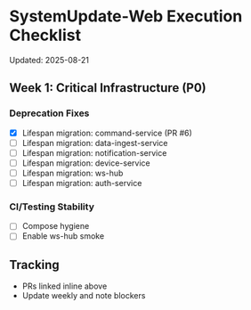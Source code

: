 # SystemUpdate-Web Execution Checklist

Updated: 2025-08-21

## Week 1: Critical Infrastructure (P0)

### Deprecation Fixes

- [x] Lifespan migration: command-service (PR #6)
- [ ] Lifespan migration: data-ingest-service
- [ ] Lifespan migration: notification-service
- [ ] Lifespan migration: device-service
- [ ] Lifespan migration: ws-hub
- [ ] Lifespan migration: auth-service

### CI/Testing Stability

- [ ] Compose hygiene
- [ ] Enable ws-hub smoke

## Tracking

- PRs linked inline above
- Update weekly and note blockers
